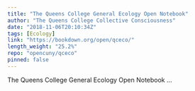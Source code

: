 ```yaml
---
title: "The Queens College General Ecology Open Notebook"
author: "The Queens College Collective Consciousness"
date: "2018-11-06T20:10:34Z"
tags: [Ecology]
link: "https://bookdown.org/open/qceco/"
length_weight: "25.2%"
repo: "opencuny/qceco"
pinned: false
---
```


The Queens College General Ecology Open Notebook ...
